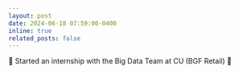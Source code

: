 ```yaml
---
layout: post
date: 2024-06-18 07:59:00-0400
inline: true
related_posts: false
---
```


💼 Started an internship with the Big Data Team at CU (BGF Retail) 💼
